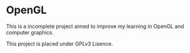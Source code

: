 # OpenGL
This is a incomplete project aimed to improve my learning in OpenGL and computer graphics.


This project is placed under GPLv3 Lisence.
